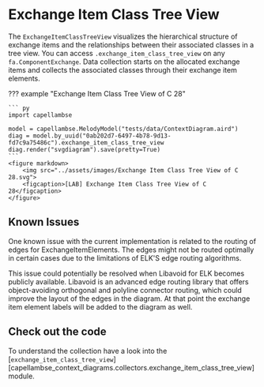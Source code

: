 <!--
 ~ SPDX-FileCopyrightText: 2022 Copyright DB InfraGO AG and the capellambse-context-diagrams contributors
 ~ SPDX-License-Identifier: Apache-2.0
 -->

# Exchange Item Class Tree View

The `ExchangeItemClassTreeView` visualizes the hierarchical structure of exchange items and the relationships between their associated classes in a tree view. You can access `.exchange_item_class_tree_view` on any `fa.ComponentExchange`. Data collection starts on the allocated exchange items and collects the associated classes through their exchange item elements.

??? example "Exchange Item Class Tree View of C 28"

    ``` py
    import capellambse

    model = capellambse.MelodyModel("tests/data/ContextDiagram.aird")
    diag = model.by_uuid("0ab202d7-6497-4b78-9d13-fd7c9a75486c").exchange_item_class_tree_view
    diag.render("svgdiagram").save(pretty=True)
    ```
    <figure markdown>
        <img src="../assets/images/Exchange Item Class Tree View of C 28.svg">
        <figcaption>[LAB] Exchange Item Class Tree View of C 28</figcaption>
    </figure>

## Known Issues

One known issue with the current implementation is related to the routing of edges for ExchangeItemElements. The edges might not be routed optimally in certain cases due to the limitations of ELK'S edge routing algorithms.

This issue could potentially be resolved when Libavoid for ELK becomes publicly available. Libavoid is an advanced edge routing library that offers object-avoiding orthogonal and polyline connector routing, which could improve the layout of the edges in the diagram. At that point the exchange item element labels will be added to the diagram as well.

## Check out the code

To understand the collection have a look into the
[`exchange_item_class_tree_view`][capellambse_context_diagrams.collectors.exchange_item_class_tree_view]
module.
